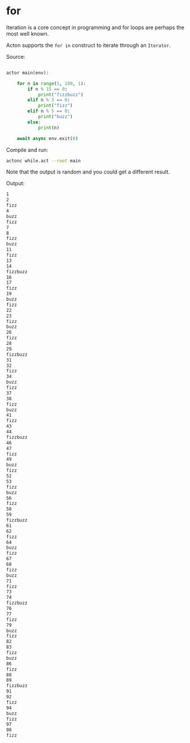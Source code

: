 # for

Iteration is a core concept in programming and for loops are perhaps the most well known.

Acton supports the `for in` construct to iterate through an `Iterator`.

Source:
```python

actor main(env):

    for n in range(1, 100, 1):
        if n % 15 == 0:
            print("fizzbuzz")
        elif n % 3 == 0:
            print("fizz")
        elif n % 5 == 0:
            print("buzz")
        else:
            print(n)

    await async env.exit(0)
```

Compile and run:
```sh
actonc while.act --root main
```

Note that the output is random and you could get a different result.

Output:
```sh
1
2
fizz
4
buzz
fizz
7
8
fizz
buzz
11
fizz
13
14
fizzbuzz
16
17
fizz
19
buzz
fizz
22
23
fizz
buzz
26
fizz
28
29
fizzbuzz
31
32
fizz
34
buzz
fizz
37
38
fizz
buzz
41
fizz
43
44
fizzbuzz
46
47
fizz
49
buzz
fizz
52
53
fizz
buzz
56
fizz
58
59
fizzbuzz
61
62
fizz
64
buzz
fizz
67
68
fizz
buzz
71
fizz
73
74
fizzbuzz
76
77
fizz
79
buzz
fizz
82
83
fizz
buzz
86
fizz
88
89
fizzbuzz
91
92
fizz
94
buzz
fizz
97
98
fizz
```
